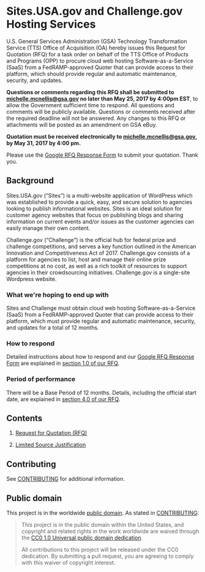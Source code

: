 # Sites.USA.gov and Challenge.gov Hosting Services

U.S. General Services Administration (GSA) Technology Transformation Service (TTS) Office of Acquisition (OA) hereby issues this Request for Quotation (RFQ) for a task order on behalf of the TTS Office of Products and Programs (OPP) to procure cloud web hosting Software-as-a-Service (SaaS) from a FedRAMP-approved Quoter that can provide access to their platform, which should provide regular and automatic maintenance, security, and updates.

**Questions or comments regarding this RFQ shall be submitted to michelle.mcnellis@gsa.gov no later than May 25, 2017 by 4:00pm EST**, to allow the Government sufficient time to respond. All questions and comments will be publicly available. Questions or comments received after the required deadline will not be answered. Any changes to this RFQ or attachments will be posted as an amendment on GSA eBuy.

**Quotation must be received electronically to michelle.mcnellis@gsa.gov, by May 31, 2017 by 4:00 pm.**

Please use the [Google RFQ Response Form](https://docs.google.com/a/gsa.gov/forms/d/e/1FAIpQLSeYm0yVxViYKvGpPB_GKh83icfM8ihM3329Bqiap4Rd2lQyZQ/viewform?c=0&w=1) to submit your quotation. Thank you. 

## Background

Sites.USA.gov (“Sites”) is a multi-website application of WordPress which was established to provide a quick, easy, and secure solution to agencies looking to publish informational websites. Sites is an ideal solution for customer agency websites that focus on publishing blogs and sharing information on current events and/or issues as the customer agencies can easily manage their own content.

Challenge.gov (“Challenge”) is the official hub for federal prize and challenge competitions, and serves a key function outlined in the American Innovation and Competitiveness Act of 2017. Challenge.gov consists of a platform for agencies to list, host and manage their online prize competitions at no cost, as well as a rich toolkit of resources to support agencies in their crowdsourcing initiatives. Challenge.gov is a single-site Wordpress website.

### What we're hoping to end up with

Sites and Challenge must obtain cloud web hosting Software-as-a-Service (SaaS) from a FedRAMP-approved Quoter that can provide access to their platform, which must provide regular and automatic maintenance, security, and updates for a total of 12 months.

### How to respond

Detailed instructions about how to respond and our [Google RFQ Response Form](https://docs.google.com/a/gsa.gov/forms/d/e/1FAIpQLSeYm0yVxViYKvGpPB_GKh83icfM8ihM3329Bqiap4Rd2lQyZQ/viewform?c=0&w=1) are explained in [section 1.0 of our RFQ](solicitation_documents/001_RFQ.md#10-general).

### Period of performance

There will be a Base Period of 12 months. Details, including the official start date, are explained in [section 4.0 of our RFQ](solicitation_documents/001_RFQ.md#40-period-of-performance).

## Contents

1. [Request for Quotation (RFQ)](solicitation_documents/001_RFQ.md)

2. [Limited Source Justification](solicitation_documents/002_LSJ.md)

## Contributing

See [CONTRIBUTING](CONTRIBUTING.md) for additional information.

## Public domain

This project is in the worldwide [public domain](LICENSE.md). As stated in [CONTRIBUTING](CONTRIBUTING.md):

> This project is in the public domain within the United States, and copyright and related rights in the work worldwide are waived through the [CC0 1.0 Universal public domain dedication](https://creativecommons.org/publicdomain/zero/1.0/).
>
> All contributions to this project will be released under the CC0 dedication. By submitting a pull request, you are agreeing to comply with this waiver of copyright interest.